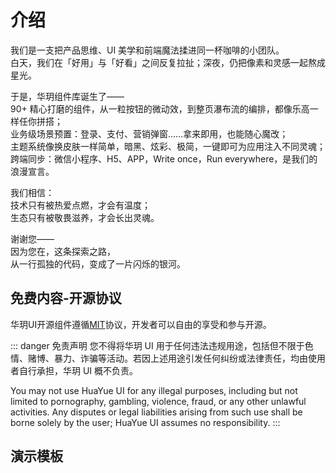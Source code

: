 # 介绍
我们是一支把产品思维、UI 美学和前端魔法揉进同一杯咖啡的小团队。<br>
白天，我们在「好用」与「好看」之间反复拉扯；深夜，仍把像素和灵感一起熬成星光。

于是，华玥组件库诞生了——<br>
90+ 精心打磨的组件，从一粒按钮的微动效，到整页瀑布流的编排，都像乐高一样任你拼搭；<br>
业务级场景预置：登录、支付、营销弹窗……拿来即用，也能随心魔改；<br>
主题系统像换皮肤一样简单，暗黑、炫彩、极简，一键即可为应用注入不同灵魂；<br>
跨端同步：微信小程序、H5、APP，Write once，Run everywhere，是我们的浪漫宣言。<br>

我们相信：<br>
技术只有被热爱点燃，才会有温度；<br>
生态只有被敬畏滋养，才会长出灵魂。

谢谢您——<br>
因为您在，这条探索之路，<br>
从一行孤独的代码，变成了一片闪烁的银河。

## 免费内容-开源协议

华玥UI开源组件遵循[MIT](https://zh.wikipedia.org/wiki/MIT%E8%A8%B1%E5%8F%AF%E8%AD%89#%E5%A4%96%E9%83%A8%E9%93%BE%E6%8E%A5)协议，开发者可以自由的享受和参与开源。

::: danger 免责声明
您不得将华玥 UI 用于任何违法违规用途，包括但不限于色情、赌博、暴力、诈骗等活动。若因上述用途引发任何纠纷或法律责任，均由使用者自行承担，华玥 UI 概不负责。

You may not use HuaYue UI for any illegal purposes, including but not limited to pornography, gambling, violence, fraud, or any other unlawful activities. Any disputes or legal liabilities arising from such use shall be borne solely by the user; HuaYue UI assumes no responsibility.
:::

## 演示模板
<PreviewDome/>